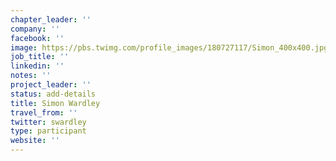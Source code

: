 ```yaml
---
chapter_leader: ''
company: ''
facebook: ''
image: https://pbs.twimg.com/profile_images/180727117/Simon_400x400.jpg
job_title: ''
linkedin: ''
notes: ''
project_leader: ''
status: add-details
title: Simon Wardley
travel_from: ''
twitter: swardley
type: participant
website: ''
---
```


<!-- put more details about participant here -->
